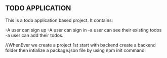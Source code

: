 ## TODO APPLICATION

This is a todo application based project.
It contains:

-A user can sign up
-A user can sign in
-a user can see their existing todos
-a user can add their todos.


//WhenEver we create a project 
1st start with backend 
create a backend folder
then intialize a package.json file by using npm init command.


